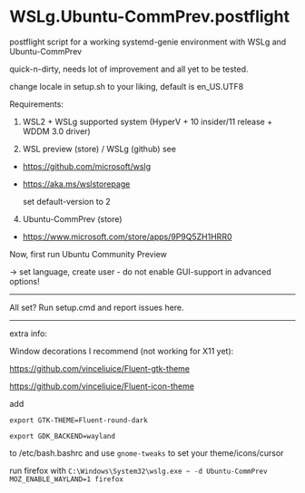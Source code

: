 # WSLg.Ubuntu-CommPrev.postflight

postflight script for a working systemd-genie environment with WSLg and Ubuntu-CommPrev

quick-n-dirty, needs lot of improvement and all yet to be tested.

change locale in setup.sh to your liking, default is en_US.UTF8

Requirements:
1. WSL2 + WSLg supported system (HyperV + 10 insider/11 release + WDDM 3.0 driver)

2. WSL preview (store) / WSLg (github)
see
- https://github.com/microsoft/wslg
- https://aka.ms/wslstorepage

  set default-version to 2

4. Ubuntu-CommPrev (store)
- https://www.microsoft.com/store/apps/9P9Q5ZH1HRR0

Now, first run Ubuntu Community Preview

-> set language, create user - do not enable GUI-support in advanced options!

------------------------

All set? Run setup.cmd and report issues here.

------------------------

extra info:

Window decorations I recommend (not working for X11 yet):

https://github.com/vinceliuice/Fluent-gtk-theme

https://github.com/vinceliuice/Fluent-icon-theme

add 

```
export GTK-THEME=Fluent-round-dark

export GDK_BACKEND=wayland
```
    
to /etc/bash.bashrc and use `gnome-tweaks` to set your theme/icons/cursor

run firefox with `C:\Windows\System32\wslg.exe ~ -d Ubuntu-CommPrev MOZ_ENABLE_WAYLAND=1 firefox`
